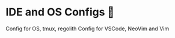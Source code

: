 # IDE and OS Configs :smiling_face_with_three_hearts:

Config for OS, tmux, regolith
Config for VSCode, NeoVim and Vim
